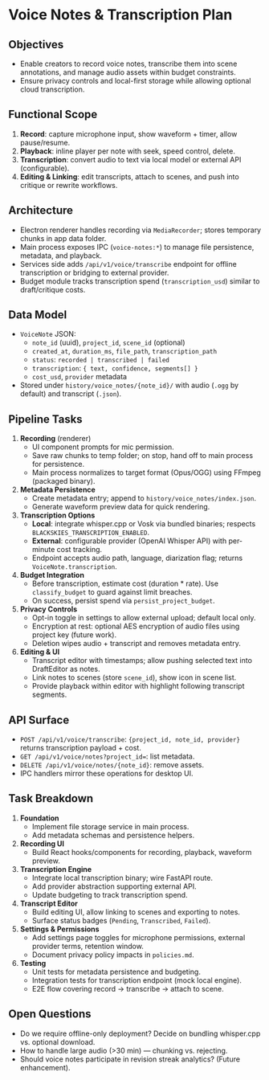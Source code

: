 # Voice Notes & Transcription Plan

## Objectives
- Enable creators to record voice notes, transcribe them into scene annotations, and manage audio assets within budget constraints.
- Ensure privacy controls and local-first storage while allowing optional cloud transcription.

## Functional Scope
1. **Record**: capture microphone input, show waveform + timer, allow pause/resume.
2. **Playback**: inline player per note with seek, speed control, delete.
3. **Transcription**: convert audio to text via local model or external API (configurable).
4. **Editing & Linking**: edit transcripts, attach to scenes, and push into critique or rewrite workflows.

## Architecture
- Electron renderer handles recording via `MediaRecorder`; stores temporary chunks in app data folder.
- Main process exposes IPC (`voice-notes:*`) to manage file persistence, metadata, and playback.
- Services side adds `/api/v1/voice/transcribe` endpoint for offline transcription or bridging to external provider.
- Budget module tracks transcription spend (`transcription_usd`) similar to draft/critique costs.

## Data Model
- `VoiceNote` JSON:
  - `note_id` (uuid), `project_id`, `scene_id` (optional)
  - `created_at`, `duration_ms`, `file_path`, `transcription_path`
  - `status`: `recorded | transcribed | failed`
  - `transcription`: `{ text, confidence, segments[] }`
  - `cost_usd`, `provider` metadata
- Stored under `history/voice_notes/{note_id}/` with audio (`.ogg` by default) and transcript (`.json`).

## Pipeline Tasks
1. **Recording** (renderer)
   - UI component prompts for mic permission.
   - Save raw chunks to temp folder; on stop, hand off to main process for persistence.
   - Main process normalizes to target format (Opus/OGG) using FFmpeg (packaged binary).
2. **Metadata Persistence**
   - Create metadata entry; append to `history/voice_notes/index.json`.
   - Generate waveform preview data for quick rendering.
3. **Transcription Options**
   - **Local**: integrate whisper.cpp or Vosk via bundled binaries; respects `BLACKSKIES_TRANSCRIPTION_ENABLED`.
   - **External**: configurable provider (OpenAI Whisper API) with per-minute cost tracking.
   - Endpoint accepts audio path, language, diarization flag; returns `VoiceNote.transcription`.
4. **Budget Integration**
   - Before transcription, estimate cost (duration * rate). Use `classify_budget` to guard against limit breaches.
   - On success, persist spend via `persist_project_budget`.
5. **Privacy Controls**
   - Opt-in toggle in settings to allow external upload; default local only.
   - Encryption at rest: optional AES encryption of audio files using project key (future work).
   - Deletion wipes audio + transcript and removes metadata entry.
6. **Editing & UI**
   - Transcript editor with timestamps; allow pushing selected text into DraftEditor as notes.
   - Link notes to scenes (store `scene_id`), show icon in scene list.
   - Provide playback within editor with highlight following transcript segments.

## API Surface
- `POST /api/v1/voice/transcribe`: `{project_id, note_id, provider}` returns transcription payload + cost.
- `GET /api/v1/voice/notes?project_id=`: list metadata.
- `DELETE /api/v1/voice/notes/{note_id}`: remove assets.
- IPC handlers mirror these operations for desktop UI.

## Task Breakdown
1. **Foundation**
   - Implement file storage service in main process.
   - Add metadata schemas and persistence helpers.
2. **Recording UI**
   - Build React hooks/components for recording, playback, waveform preview.
3. **Transcription Engine**
   - Integrate local transcription binary; wire FastAPI route.
   - Add provider abstraction supporting external API.
   - Update budgeting to track transcription spend.
4. **Transcript Editor**
   - Build editing UI, allow linking to scenes and exporting to notes.
   - Surface status badges (`Pending`, `Transcribed`, `Failed`).
5. **Settings & Permissions**
   - Add settings page toggles for microphone permissions, external provider terms, retention window.
   - Document privacy policy impacts in `policies.md`.
6. **Testing**
   - Unit tests for metadata persistence and budgeting.
   - Integration tests for transcription endpoint (mock local engine).
   - E2E flow covering record → transcribe → attach to scene.

## Open Questions
- Do we require offline-only deployment? Decide on bundling whisper.cpp vs. optional download.
- How to handle large audio (>30 min) — chunking vs. rejecting.
- Should voice notes participate in revision streak analytics? (Future enhancement).
